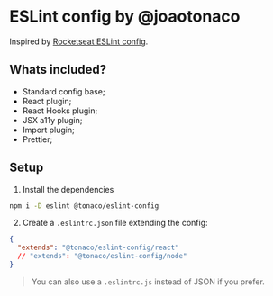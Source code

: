 # ESLint config by @joaotonaco

Inspired by [Rocketseat ESLint config](https://github.com/Rocketseat/eslint-config-rocketseat).

## Whats included?

- Standard config base;
- React plugin;
- React Hooks plugin;
- JSX a11y plugin;
- Import plugin;
- Prettier;

## Setup

1. Install the dependencies

```bash
npm i -D eslint @tonaco/eslint-config
```

2. Create a `.eslintrc.json` file extending the config:

```json
{
  "extends": "@tonaco/eslint-config/react"
  // "extends": "@tonaco/eslint-config/node"
}
```

> You can also use a `.eslintrc.js` instead of JSON if you prefer.
